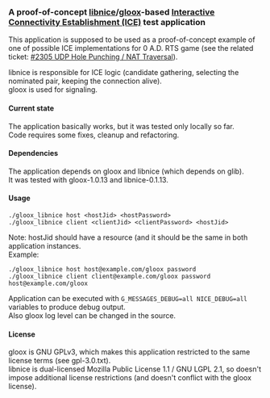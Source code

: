### A proof-of-concept [libnice](http://nice.freedesktop.org/wiki/)/[gloox](https://camaya.net/gloox/)-based [Interactive Connectivity Establishment (ICE)](http://tools.ietf.org/html/rfc5245) test application
This application is supposed to be used as a proof-of-concept example of one of possible ICE implementations for 0 A.D. RTS game (see the related ticket: [#2305 UDP Hole Punching / NAT Traversal](http://trac.wildfiregames.com/ticket/2305)).

libnice is responsible for ICE logic (candidate gathering, selecting the nominated pair, keeping the connection alive).  
gloox is used for signaling.

#### Current state
The application basically works, but it was tested only locally so far.  
Code requires some fixes, cleanup and refactoring.

#### Dependencies
The application depends on gloox and libnice (which depends on glib).  
It was tested with gloox-1.0.13 and libnice-0.1.13.

#### Usage
```
./gloox_libnice host <hostJid> <hostPassword>
./gloox_libnice client <clientJid> <clientPassword> <hostJid>
```
Note: hostJid should have a resource (and it should be the same in both application instances.  
Example:
```
./gloox_libnice host host@example.com/gloox password
./gloox_libnice client client@example.com/gloox password host@example.com/gloox
```

Application can be executed with `G_MESSAGES_DEBUG=all NICE_DEBUG=all` variables to produce debug output.  
Also gloox log level can be changed in the source.

#### License
gloox is GNU GPLv3, which makes this application restricted to the same license terms (see gpl-3.0.txt).  
libnice is dual-licensed Mozilla Public License 1.1 / GNU LGPL 2.1, so doesn't impose additional license restrictions (and doesn't conflict with the gloox license).

